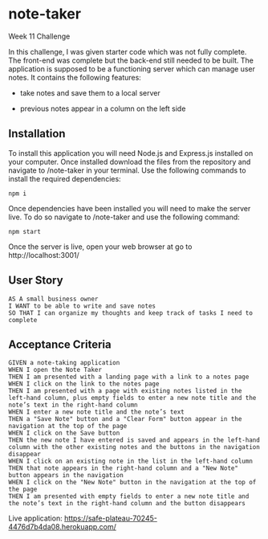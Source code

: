 # note-taker
Week 11 Challenge

In this challenge, I was given starter code which was not fully complete. The front-end was complete but the back-end still needed to be built. The application is supposed to be a functioning server which can manage user notes. It contains the following features:

- take notes and save them to a local server

- previous notes appear in a column on the left side


## Installation
To install this application you will need Node.js and Express.js installed on your computer. Once installed download the files from the repository and navigate to /note-taker in your terminal. Use the following commands to install the required dependencies:
```
npm i
```
Once dependencies have been installed you will need to make the server live. To do so navigate to /note-taker and  use the following command:
```
npm start
```
Once the server is live, open your web browser at go to http://localhost:3001/ 


## User Story
```
AS A small business owner
I WANT to be able to write and save notes
SO THAT I can organize my thoughts and keep track of tasks I need to complete
```

## Acceptance Criteria
```
GIVEN a note-taking application
WHEN I open the Note Taker
THEN I am presented with a landing page with a link to a notes page
WHEN I click on the link to the notes page
THEN I am presented with a page with existing notes listed in the left-hand column, plus empty fields to enter a new note title and the note’s text in the right-hand column
WHEN I enter a new note title and the note’s text
THEN a "Save Note" button and a "Clear Form" button appear in the navigation at the top of the page
WHEN I click on the Save button
THEN the new note I have entered is saved and appears in the left-hand column with the other existing notes and the buttons in the navigation disappear
WHEN I click on an existing note in the list in the left-hand column
THEN that note appears in the right-hand column and a "New Note" button appears in the navigation
WHEN I click on the "New Note" button in the navigation at the top of the page
THEN I am presented with empty fields to enter a new note title and the note’s text in the right-hand column and the button disappears
```


Live application: https://safe-plateau-70245-4476d7b4da08.herokuapp.com/ 
